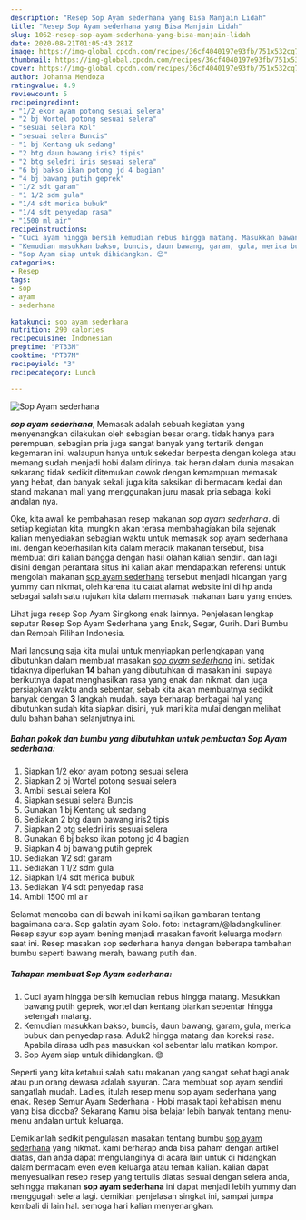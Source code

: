 ```yaml
---
description: "Resep Sop Ayam sederhana yang Bisa Manjain Lidah"
title: "Resep Sop Ayam sederhana yang Bisa Manjain Lidah"
slug: 1062-resep-sop-ayam-sederhana-yang-bisa-manjain-lidah
date: 2020-08-21T01:05:43.281Z
image: https://img-global.cpcdn.com/recipes/36cf4040197e93fb/751x532cq70/sop-ayam-sederhana-foto-resep-utama.jpg
thumbnail: https://img-global.cpcdn.com/recipes/36cf4040197e93fb/751x532cq70/sop-ayam-sederhana-foto-resep-utama.jpg
cover: https://img-global.cpcdn.com/recipes/36cf4040197e93fb/751x532cq70/sop-ayam-sederhana-foto-resep-utama.jpg
author: Johanna Mendoza
ratingvalue: 4.9
reviewcount: 5
recipeingredient:
- "1/2 ekor ayam potong sesuai selera"
- "2 bj Wortel potong sesuai selera"
- "sesuai selera Kol"
- "sesuai selera Buncis"
- "1 bj Kentang uk sedang"
- "2 btg daun bawang iris2 tipis"
- "2 btg seledri iris sesuai selera"
- "6 bj bakso ikan potong jd 4 bagian"
- "4 bj bawang putih geprek"
- "1/2 sdt garam"
- "1 1/2 sdm gula"
- "1/4 sdt merica bubuk"
- "1/4 sdt penyedap rasa"
- "1500 ml air"
recipeinstructions:
- "Cuci ayam hingga bersih kemudian rebus hingga matang. Masukkan bawang putih geprek, wortel dan kentang biarkan sebentar hingga setengah matang."
- "Kemudian masukkan bakso, buncis, daun bawang, garam, gula, merica bubuk dan penyedap rasa. Aduk2 hingga matang dan koreksi rasa. Apabila dirasa udh pas masukkan kol sebentar lalu matikan kompor."
- "Sop Ayam siap untuk dihidangkan. 😊"
categories:
- Resep
tags:
- sop
- ayam
- sederhana

katakunci: sop ayam sederhana 
nutrition: 290 calories
recipecuisine: Indonesian
preptime: "PT33M"
cooktime: "PT37M"
recipeyield: "3"
recipecategory: Lunch

---
```



![Sop Ayam sederhana](https://img-global.cpcdn.com/recipes/36cf4040197e93fb/751x532cq70/sop-ayam-sederhana-foto-resep-utama.jpg)

<b><i>sop ayam sederhana</i></b>, Memasak adalah sebuah kegiatan yang menyenangkan dilakukan oleh sebagian besar orang. tidak hanya para perempuan, sebagian pria juga sangat banyak yang tertarik dengan kegemaran ini. walaupun hanya untuk sekedar berpesta dengan kolega atau memang sudah menjadi hobi dalam dirinya. tak heran dalam dunia masakan sekarang tidak sedikit ditemukan cowok dengan kemampuan memasak yang hebat, dan banyak sekali juga kita saksikan di bermacam kedai dan stand makanan mall yang menggunakan juru masak pria sebagai koki andalan nya.

Oke, kita awali ke pembahasan resep makanan <i>sop ayam sederhana</i>. di setiap kegiatan kita, mungkin akan terasa membahagiakan bila sejenak kalian menyediakan sebagian waktu untuk memasak sop ayam sederhana ini. dengan keberhasilan kita dalam meracik makanan tersebut, bisa membuat diri kalian bangga dengan hasil olahan kalian sendiri. dan lagi disini dengan perantara situs ini kalian akan mendapatkan referensi untuk mengolah makanan <u>sop ayam sederhana</u> tersebut menjadi hidangan yang yummy dan nikmat, oleh karena itu catat alamat website ini di hp anda sebagai salah satu rujukan kita dalam memasak makanan baru yang endes.

Lihat juga resep Sop Ayam Singkong enak lainnya. Penjelasan lengkap seputar Resep Sop Ayam Sederhana yang Enak, Segar, Gurih. Dari Bumbu dan Rempah Pilihan Indonesia.


Mari langsung saja kita mulai untuk menyiapkan perlengkapan yang dibutuhkan dalam membuat masakan <u><i>sop ayam sederhana</i></u> ini. setidak tidaknya diperlukan <b>14</b> bahan yang dibutuhkan di masakan ini. supaya berikutnya dapat menghasilkan rasa yang enak dan nikmat. dan juga persiapkan waktu anda sebentar, sebab kita akan membuatnya sedikit banyak dengan <b>3</b> langkah mudah. saya berharap berbagai hal yang dibutuhkan sudah kita siapkan disini, yuk mari kita mulai dengan melihat dulu bahan bahan selanjutnya ini.

<!--inarticleads1-->

##### Bahan pokok dan bumbu yang dibutuhkan untuk pembuatan Sop Ayam sederhana:

1. Siapkan 1/2 ekor ayam potong sesuai selera
1. Siapkan 2 bj Wortel potong sesuai selera
1. Ambil sesuai selera Kol
1. Siapkan sesuai selera Buncis
1. Gunakan 1 bj Kentang uk sedang
1. Sediakan 2 btg daun bawang iris2 tipis
1. Siapkan 2 btg seledri iris sesuai selera
1. Gunakan 6 bj bakso ikan potong jd 4 bagian
1. Siapkan 4 bj bawang putih geprek
1. Sediakan 1/2 sdt garam
1. Sediakan 1 1/2 sdm gula
1. Siapkan 1/4 sdt merica bubuk
1. Sediakan 1/4 sdt penyedap rasa
1. Ambil 1500 ml air


Selamat mencoba dan di bawah ini kami sajikan gambaran tentang bagaimana cara. Sop galatin ayam Solo. foto: Instagram/@ladangkuliner. Resep sayur sop ayam bening menjadi masakan favorit keluarga modern saat ini. Resep masakan sop sederhana hanya dengan beberapa tambahan bumbu seperti bawang merah, bawang putih dan. 

<!--inarticleads2-->

##### Tahapan membuat Sop Ayam sederhana:

1. Cuci ayam hingga bersih kemudian rebus hingga matang. Masukkan bawang putih geprek, wortel dan kentang biarkan sebentar hingga setengah matang.
1. Kemudian masukkan bakso, buncis, daun bawang, garam, gula, merica bubuk dan penyedap rasa. Aduk2 hingga matang dan koreksi rasa. Apabila dirasa udh pas masukkan kol sebentar lalu matikan kompor.
1. Sop Ayam siap untuk dihidangkan. 😊


Seperti yang kita ketahui salah satu makanan yang sangat sehat bagi anak atau pun orang dewasa adalah sayuran. Cara membuat sop ayam sendiri sangatlah mudah. Ladies, itulah resep menu sop ayam sederhana yang enak. Resep Semur Ayam Sederhana - Hobi masak tapi kehabisan menu yang bisa dicoba? Sekarang Kamu bisa belajar lebih banyak tentang menu-menu andalan untuk keluarga. 

Demikianlah sedikit pengulasan masakan tentang bumbu <u>sop ayam sederhana</u> yang nikmat. kami berharap anda bisa paham dengan artikel diatas, dan anda dapat mengulanginya di acara lain untuk di hidangkan dalam bermacam even even keluarga atau teman kalian. kalian dapat menyesuaikan resep resep yang tertulis diatas sesuai dengan selera anda, sehingga makanan <b>sop ayam sederhana</b> ini dapat menjadi lebih yummy dan menggugah selera lagi. demikian penjelasan singkat ini, sampai jumpa kembali di lain hal. semoga hari kalian menyenangkan.
